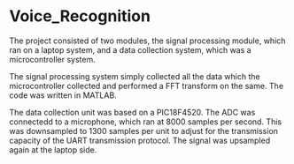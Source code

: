# Voice_Recognition

The project consisted of two modules, the signal processing module, which ran on a laptop system, and a data collection system, which was a microcontroller system.

The signal processing system simply collected all the data which the microcontroller collected and performed a FFT transform on the same. The code was written in MATLAB.

The data collection unit was based on a PIC18F4520. The ADC was connectedd to a microphone, which ran at 8000 samples per second. This was downsampled to 1300 samples per unit to adjust for the transmission capacity of the UART transmission protocol. The signal was upsampled again at the laptop side. 
